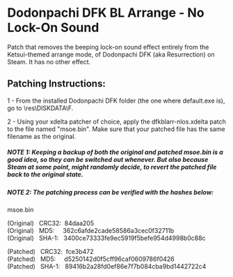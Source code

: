 # **Dodonpachi DFK BL Arrange - No Lock-On Sound**

Patch that removes the beeping lock-on sound effect entirely from the Ketsui-themed arrange mode, of Dodonpachi DFK (aka Resurrection) on Steam. It has no other effect.

## Patching Instructions:

1 - From the installed Dodonpachi DFK folder (the one where default.exe is), go to \res\DISKDATA\F\.

2 - Using your xdelta patcher of choice, apply the dfkblarr-nlos.xdelta patch to the file named "msoe.bin". Make sure that your patched file has the same filename as the original.

##### NOTE 1: Keeping a backup of both the original and patched msoe.bin is a good idea, so they can be switched out whenever. But also because Steam at some point, might randomly decide, to revert the patched file back to the original state.

##### NOTE 2: The patching process can be verified with the hashes below:
  
msoe.bin 

(Original) &nbsp; CRC32:&nbsp; 84daa205  
(Original) &nbsp; MD5:  &nbsp; &nbsp;   362c6afde2cade58586a3cec0f32711b  
(Original) &nbsp; SHA-1: &nbsp; 3400ce73333fe9ec5919f5befe954d4998b0c88c  
  
(Patched) &nbsp; CRC32:&nbsp; fce3b472  
(Patched) &nbsp; MD5:  &nbsp; &nbsp;   d5250142d0f5cff96caf0609786f0426  
(Patched) &nbsp;  SHA-1: &nbsp; 89416b2a28fd0ef86e7f7b084cba9bd1442722c4  
